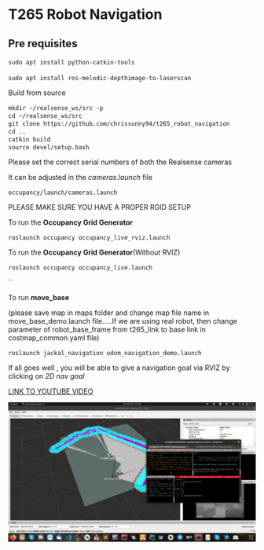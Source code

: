 # T265 Robot Navigation



## Pre requisites 

```
sudo apt install python-catkin-tools

sudo apt install ros-melodic-depthimage-to-laserscan
```






Build from source


```
mkdir ~/realsense_ws/src -p
cd ~/realsense_ws/src
git clone https://github.com/chrissunny94/t265_robot_navigation
cd ..
catkin build
source devel/setup.bash

```



Please set the correct serial numbers of both the Realsense cameras 

It can be adjusted in the *cameras.launch* file

```
occupancy/launch/cameras.launch
``` 

PLEASE MAKE SURE YOU HAVE A PROPER RGID SETUP

To run the **Occupancy Grid Generator**

```
roslaunch occupancy occupancy_live_rviz.launch
```

To run the **Occupancy Grid Generator**(Without RVIZ)

```
roslaunch occupancy occupancy_live.launch
```




``

To run **move_base**

(please save map in maps folder and change map file name in move_base_demo.launch file.....If we are using real robot, then change parameter of robot_base_frame from t265_link to base link in costmap_common.yaml file)

```
roslaunch jackal_navigation odom_navigation_demo.launch
```



If all goes well , you will be able to give a navigation goal via RVIZ by clicking on *2D nav goal*



[LINK TO YOUTUBE VIDEO](https://www.youtube.com/watch?v=ey9-tw8-N3g)


![alt text](docs/move_base.gif)
